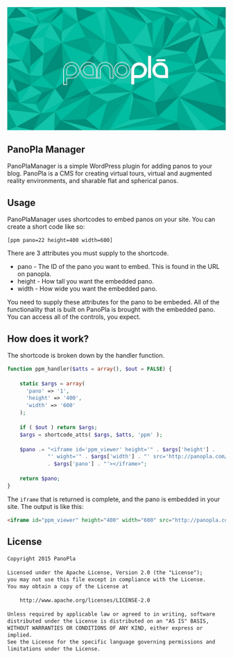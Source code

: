 <img src="assets/logo.jpg" alt="logo" />

## PanoPla Manager

PanoPlaManager is a simple WordPress plugin for adding panos to your blog. PanoPla is a CMS for creating virtual tours, virtual and augmented reality environments, and sharable flat and spherical panos.

## Usage

PanoPlaManager uses shortcodes to embed panos on your site. You can create a short code like so:

```
[ppm pano=22 height=400 width=600]
```

There are 3 attributes you must supply to the shortcode.

* pano - The ID of the pano you want to embed. This is found in the URL on panopla.
* height -  How tall you want the embedded pano.
* width - How wide you want the embedded pano.

You need to supply these attributes for the pano to be embeded. All of the functionality that is built on PanoPla is brought with the embedded pano. You can access all of the controls, you expect.

## How does it work?

The shortcode is broken down by the handler function.

```php
function ppm_handler($atts = array(), $out = FALSE) {

    static $args = array(
      'pano' => '1',
      'height' => '400',
      'width' => '600'
    );

    if ( $out ) return $args;
    $args = shortcode_atts( $args, $atts, 'ppm' );

    $pano .= "<iframe id='ppm_viewer' height='" . $args['height'] .
             "' wight='" . $args['width'] . "' src='http://panopla.com/pano/"
             . $args['pano'] . "'></iframe>";

    return $pano;
}
```
The `iframe` that is returned is complete, and the pano is embedded in your site. The output is like this:

```html
<iframe id="ppm_viewer" height="400" width="600" src="http://panopla.com/pano/22"></iframe>
```

## License

```
Copyright 2015 PanoPla

Licensed under the Apache License, Version 2.0 (the "License");
you may not use this file except in compliance with the License.
You may obtain a copy of the License at

    http://www.apache.org/licenses/LICENSE-2.0

Unless required by applicable law or agreed to in writing, software
distributed under the License is distributed on an "AS IS" BASIS,
WITHOUT WARRANTIES OR CONDITIONS OF ANY KIND, either express or implied.
See the License for the specific language governing permissions and
limitations under the License.
```
